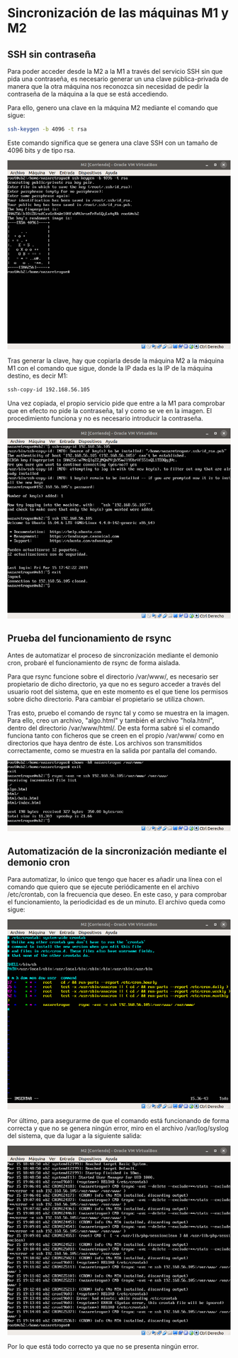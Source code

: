 # Sincronización de las máquinas M1 y M2

## SSH sin contraseña

Para poder acceder desde la M2 a la M1 a través del servicio SSH sin que pida
una contraseña, es necesario generar un una clave pública-privada de manera que
la otra máquina nos reconozca sin necesidad de pedir la contraseña de la máquina
a la que se está accediendo.

Para ello, genero una clave en la máquina M2 mediante el comando que sigue:
```sh
ssh-keygen -b 4096 -t rsa
```

Este comando significa que se genera una clave SSH con un tamaño de 4096 bits y de
tipo rsa.

![Generación de clave en M2](1.png)

Tras generar la clave, hay que copiarla desde la máquina M2 a la máquina M1 con
el comando que sigue, donde la IP dada es la IP de la máquina destino, es decir M1:

```sh
ssh-copy-id 192.168.56.105
```

Una vez copiada, el propio servicio pide que entre a la M1 para comprobar que en
efecto no pide la contraseña, tal y como se ve en la imagen. El procedimiento
funciona y no es necesario introducir la contraseña.

![Copia de la clave en M1](2.png)

## Prueba del funcionamiento de rsync

Antes de automatizar el proceso de sincronización mediante el demonio cron,
probaré el funcionamiento de rsync de forma aislada.

Para que rsync funcione sobre el directorio /var/www/, es necesario ser propietario
de dicho directorio, ya que no es seguro acceder a través del usuario root del
sistema, que en este momento es el que tiene los permisos sobre dicho directorio.
Para cambiar el propietario se utiliza chown.

Tras esto, pruebo el comando de rsync tal y como se muestra en la imagen. Para ello,
creo un archivo, "algo.html" y también el archivo "hola.html", dentro del directorio
/var/www/html/. De esta forma sabré si el comando funciona tanto con ficheros que
se creen en el propio /var/www/ como en directorios que haya dentro de éste. Los
archivos son transmitidos correctamente, como se muestra en la salida por pantalla
del comando.

![Funcionamiento de rsync](3.png)

## Automatización de la sincronización mediante el demonio cron

Para automatizar, lo único que tengo que hacer es añadir una línea con el comando
que quiero que se ejecute periódicamente en el archivo /etc/crontab, con la
frecuencia que deseo. En este caso, y para comprobar el funcionamiento, la
periodicidad es de un minuto. El archivo queda como sigue:

![Archivo /etc/crontab de M2](4.png)

Por último, para asegurarme de que el comando está funcionando de forma correcta
y que no se genera ningún error, miro en el archivo /var/log/syslog del sistema,
que da lugar a la siguiente salida:

![Archivo /var/log/syslog de M2](5.png)

Por lo que está todo correcto ya que no se presenta ningún error.
